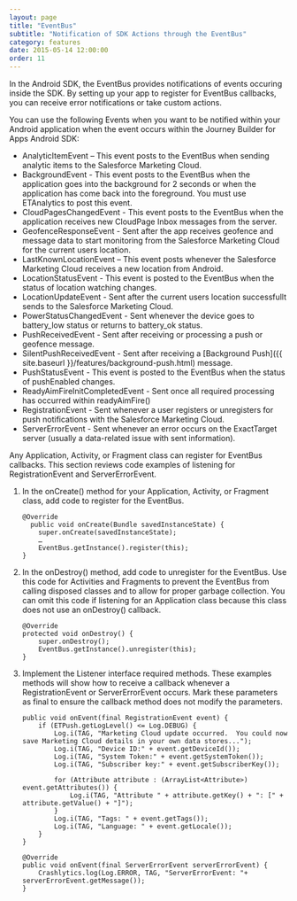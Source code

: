 ```yaml
---
layout: page
title: "EventBus"
subtitle: "Notification of SDK Actions through the EventBus"
category: features
date: 2015-05-14 12:00:00
order: 11
---
```

In the Android SDK, the EventBus provides notifications of events occuring inside the SDK. By setting up your app to register for EventBus callbacks, you can receive error notifications or take custom actions.

You can use the following Events when you want to be notified within your Android application when the event occurs within the Journey Builder for Apps Android SDK:

* AnalyticItemEvent – This event posts to the EventBus when sending analytic items to the Salesforce Marketing Cloud.
* BackgroundEvent - This event posts to the EventBus when the application goes into the background for 2 seconds  or when the application has come back into the foreground. You must use ETAnalytics to post this event.
* CloudPagesChangedEvent - This event posts to the EventBus when the application receives new CloudPage Inbox messages from the server. 
* GeofenceResponseEvent - Sent after the app receives geofence and message data to start monitoring from the Salesforce Marketing Cloud for the current users location.
* LastKnownLocationEvent – This event posts whenever the Salesforce Marketing Cloud receives a new location from Android. 
* LocationStatusEvent - This event is posted to the EventBus when the status of location watching changes.
* LocationUpdateEvent - Sent after the current users location successfullt sends to the Salesforce Marketing Cloud.
* PowerStatusChangedEvent - Sent whenever the device goes to battery_low status or returns to battery_ok status. 
* PushReceivedEvent - Sent after receiving or processing a push or geofence message.
* SilentPushReceivedEvent - Sent after receiving a [Background Push]({{ site.baseurl }}/features/background-push.html) message.
* PushStatusEvent - This event is posted to the EventBus when the status of pushEnabled changes.
* ReadyAimFireInitCompletedEvent - Sent once all required processing has occurred within readyAimFire()
* RegistrationEvent - Sent whenever a user registers or unregisters for push notifications with the Salesforce Marketing Cloud.
* ServerErrorEvent - Sent whenever an error occurs on the ExactTarget server (usually a data-related issue with sent information).

Any Application, Activity, or Fragment class can register for EventBus callbacks. This section reviews code examples of listening for RegistrationEvent and ServerErrorEvent.

1.  In the onCreate() method for your Application, Activity, or Fragment class, add code to register for the EventBus.

    ~~~
    @Override
      public void onCreate(Bundle savedInstanceState) {
        super.onCreate(savedInstanceState);
        …
        EventBus.getInstance().register(this);
    }
    ~~~    
1.  In the onDestroy() method, add code to unregister for the EventBus. Use this code for Activities and Fragments to prevent the EventBus from calling disposed classes and to allow for proper garbage collection. You can omit this code if listening for an Application class because this class does not use an onDestroy() callback.

    ~~~
    @Override
    protected void onDestroy() {
        super.onDestroy();
        EventBus.getInstance().unregister(this);
    } 
    ~~~
1.  Implement the Listener interface required methods. These examples methods will show how to receive a callback whenever a RegistrationEvent or ServerErrorEvent occurs. Mark these parameters as final to ensure the callback method does not modify the parameters.

    ~~~
    public void onEvent(final RegistrationEvent event) {
        if (ETPush.getLogLevel() <= Log.DEBUG) {
            Log.i(TAG, "Marketing Cloud update occurred.  You could now save Marketing Cloud details in your own data stores...");
            Log.i(TAG, "Device ID:" + event.getDeviceId());
            Log.i(TAG, "System Token:" + event.getSystemToken());
            Log.i(TAG, "Subscriber key:" + event.getSubscriberKey());

            for (Attribute attribute : (ArrayList<Attribute>) event.getAttributes()) {
                Log.i(TAG, "Attribute " + attribute.getKey() + ": [" + attribute.getValue() + "]");
            }
            Log.i(TAG, "Tags: " + event.getTags());
            Log.i(TAG, "Language: " + event.getLocale());
        }
    }
    
    @Override
    public void onEvent(final ServerErrorEvent serverErrorEvent) {
        Crashlytics.log(Log.ERROR, TAG, "ServerErrorEvent: "+ serverErrorEvent.getMessage());
    }
    ~~~